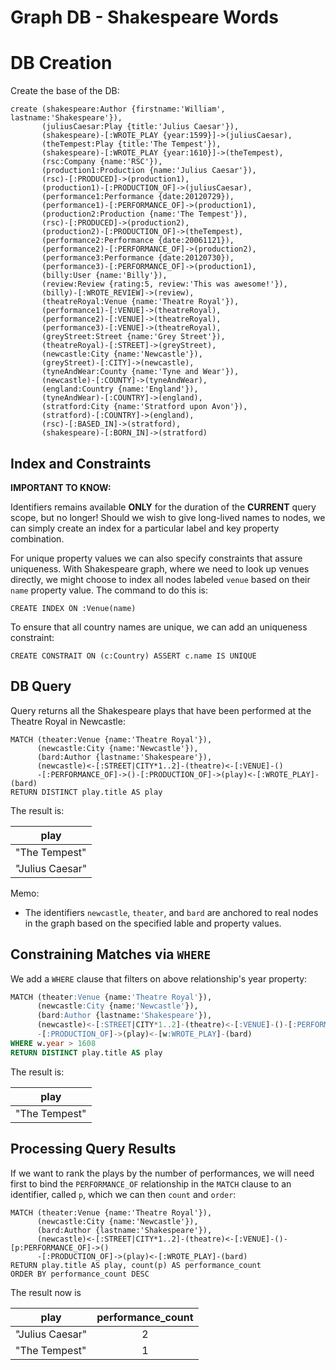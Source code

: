 # Graph DB - Shakespeare Words

# DB Creation

Create the base of the DB:

```cypher
create (shakespeare:Author {firstname:'William', lastname:'Shakespeare'}),
       (juliusCaesar:Play {title:'Julius Caesar'}),
       (shakespeare)-[:WROTE_PLAY {year:1599}]->(juliusCaesar),
       (theTempest:Play {title:'The Tempest'}),
       (shakespeare)-[:WROTE_PLAY {year:1610}]->(theTempest),
       (rsc:Company {name:'RSC'}),
       (production1:Production {name:'Julius Caesar'}),
       (rsc)-[:PRODUCED]->(production1),
       (production1)-[:PRODUCTION_OF]->(juliusCaesar),
       (performance1:Performance {date:20120729}),
       (performance1)-[:PERFORMANCE_OF]->(production1),
       (production2:Production {name:'The Tempest'}),
       (rsc)-[:PRODUCED]->(production2),
       (production2)-[:PRODUCTION_OF]->(theTempest),
       (performance2:Performance {date:20061121}),
       (performance2)-[:PERFORMANCE_OF]->(production2),
       (performance3:Performance {date:20120730}),
       (performance3)-[:PERFORMANCE_OF]->(production1),
       (billy:User {name:'Billy'}),
       (review:Review {rating:5, review:'This was awesome!'}),
       (billy)-[:WROTE_REVIEW]->(review),
       (theatreRoyal:Venue {name:'Theatre Royal'}),
       (performance1)-[:VENUE]->(theatreRoyal),
       (performance2)-[:VENUE]->(theatreRoyal),
       (performance3)-[:VENUE]->(theatreRoyal),
       (greyStreet:Street {name:'Grey Street'}),
       (theatreRoyal)-[:STREET]->(greyStreet),
       (newcastle:City {name:'Newcastle'}),
       (greyStreet)-[:CITY]->(newcastle),
       (tyneAndWear:County {name:'Tyne and Wear'}),
       (newcastle)-[:COUNTY]->(tyneAndWear),
       (england:Country {name:'England'}),
       (tyneAndWear)-[:COUNTRY]->(england),
       (stratford:City {name:'Stratford upon Avon'}),
       (stratford)-[:COUNTRY]->(england),
       (rsc)-[:BASED_IN]->(stratford),
       (shakespeare)-[:BORN_IN]->(stratford)
```

## Index and Constraints

__IMPORTANT TO KNOW:__

Identifiers remains available __ONLY__ for the duration of the __CURRENT__ query scope, but no longer! Should we wish to give long-lived names to nodes, we can simply create an index for a particular label and key property combination.

For unique property values we can also specify constraints that assure uniqueness. With Shakespeare graph, where we need to look up venues directly, we might choose to index all nodes labeled `venue` based on their `name` property value. The command to do this is:

`CREATE INDEX ON :Venue(name)`

To ensure that all country names are unique, we can add an uniqueness constraint:

`CREATE CONSTRAIT ON (c:Country) ASSERT c.name IS UNIQUE`

## DB Query

Query returns all the Shakespeare plays that have been performed at the Theatre Royal in Newcastle:

```cypher
MATCH (theater:Venue {name:'Theatre Royal'}),
      (newcastle:City {name:'Newcastle'}),
      (bard:Author {lastname:'Shakespeare'}),
      (newcastle)<-[:STREET|CITY*1..2]-(theatre)<-[:VENUE]-()
      -[:PERFORMANCE_OF]->()-[:PRODUCTION_OF]->(play)<-[:WROTE_PLAY]-(bard)
RETURN DISTINCT play.title AS play
```

The result is:

| play |
|---|
|"The Tempest"|
|"Julius Caesar"|

Memo:

- The identifiers `newcastle`, `theater`, and `bard` are anchored to real nodes in the graph based on the specified lable and property values.

## Constraining Matches via `WHERE`

We add a `WHERE` clause that filters on above relationship's year property:

```SQL
MATCH (theater:Venue {name:'Theatre Royal'}),
      (newcastle:City {name:'Newcastle'}),
      (bard:Author {lastname:'Shakespeare'}),
      (newcastle)<-[:STREET|CITY*1..2]-(theatre)<-[:VENUE]-()-[:PERFORMANCE_OF]->()
      -[:PRODUCTION_OF]->(play)<-[w:WROTE_PLAY]-(bard)
WHERE w.year > 1608
RETURN DISTINCT play.title AS play
```

The result is:

| play |
|---|
|"The Tempest"|

## Processing Query Results

If we want to rank the plays by the number of performances, we will need first to bind the `PERFORMANCE_OF` relationship in the `MATCH` clause to an identifier, called `p`, which we can then `count` and `order`:

```
MATCH (theater:Venue {name:'Theatre Royal'}),
      (newcastle:City {name:'Newcastle'}),
      (bard:Author {lastname:'Shakespeare'}),
      (newcastle)<-[:STREET|CITY*1..2]-(theatre)<-[:VENUE]-()-[p:PERFORMANCE_OF]->()
      -[:PRODUCTION_OF]->(play)<-[:WROTE_PLAY]-(bard)
RETURN play.title AS play, count(p) AS performance_count
ORDER BY performance_count DESC
```

The result now is

| play | performance_count
| --- | :---: |
|"Julius Caesar"| 2 |
|"The Tempest"| 1 |

